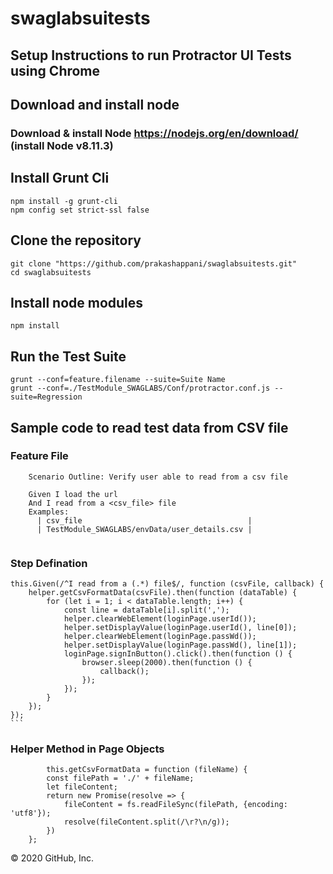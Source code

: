# swaglabsuitests
## Setup Instructions to run Protractor UI Tests using Chrome

## Download and install node
### Download & install Node  https://nodejs.org/en/download/  (install Node v8.11.3)

## Install Grunt Cli
```		
npm install -g grunt-cli
npm config set strict-ssl false
```	

## Clone the repository
```	
git clone "https://github.com/prakashappani/swaglabsuitests.git"
cd swaglabsuitests
```	

## Install node modules 
```	
npm install
```

## Run the Test Suite
```
grunt --conf=feature.filename --suite=Suite Name
grunt --conf=./TestModule_SWAGLABS/Conf/protractor.conf.js --suite=Regression
```

## Sample code to read test data from CSV file

### Feature File
```
    Scenario Outline: Verify user able to read from a csv file

    Given I load the url
    And I read from a <csv_file> file
    Examples:
      | csv_file                                     |
      | TestModule_SWAGLABS/envData/user_details.csv |
      
```      
### Step Defination
    this.Given(/^I read from a (.*) file$/, function (csvFile, callback) {
        helper.getCsvFormatData(csvFile).then(function (dataTable) {
            for (let i = 1; i < dataTable.length; i++) {
                const line = dataTable[i].split(',');
                helper.clearWebElement(loginPage.userId());
                helper.setDisplayValue(loginPage.userId(), line[0]);
                helper.clearWebElement(loginPage.passWd());
                helper.setDisplayValue(loginPage.passWd(), line[1]);
                loginPage.signInButton().click().then(function () {
                    browser.sleep(2000).then(function () {
                        callback();
                    });
                });
            }
        });
    });
    ```
### Helper Method in Page Objects 

```   
        this.getCsvFormatData = function (fileName) {
        const filePath = './' + fileName;
        let fileContent;
        return new Promise(resolve => {
            fileContent = fs.readFileSync(filePath, {encoding: 'utf8'});
            resolve(fileContent.split(/\r?\n/g));
        })
    };
```
© 2020 GitHub, Inc.
